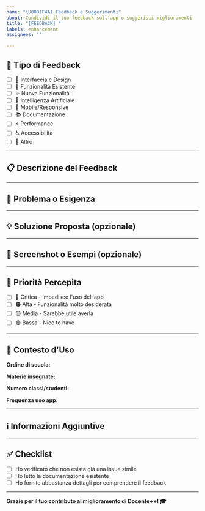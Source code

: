 ```yaml
---
name: "\U0001F4A1 Feedback e Suggerimenti"
about: Condividi il tuo feedback sull'app o suggerisci miglioramenti
title: "[FEEDBACK] "
labels: enhancement
assignees: ''

---
```


## 📝 Tipo di Feedback

<!-- Seleziona uno o più tipi (metti una X tra le parentesi quadre) -->

- [ ] 🎨 Interfaccia e Design
- [ ] 🚀 Funzionalità Esistente
- [ ] ✨ Nuova Funzionalità
- [ ] 🤖 Intelligenza Artificiale
- [ ] 📱 Mobile/Responsive
- [ ] 📚 Documentazione
- [ ] ⚡ Performance
- [ ] ♿ Accessibilità
- [ ] 🔧 Altro

---

## 📋 Descrizione del Feedback

<!-- Descrivi in dettaglio il tuo feedback, osservazione o suggerimento -->



---

## 🎯 Problema o Esigenza

<!-- Quale problema stai cercando di risolvere o quale esigenza vorresti soddisfare? -->



---

## 💡 Soluzione Proposta (opzionale)

<!-- Se hai un'idea su come implementare il miglioramento, descrivila qui -->



---

## 📸 Screenshot o Esempi (opzionale)

<!-- Aggiungi screenshot, mockup o esempi che aiutino a capire meglio il feedback -->



---

## 🔢 Priorità Percepita

<!-- Quanto è importante questo miglioramento per te? -->

- [ ] 🔴 Critica - Impedisce l'uso dell'app
- [ ] 🟠 Alta - Funzionalità molto desiderata
- [ ] 🟡 Media - Sarebbe utile averla
- [ ] 🟢 Bassa - Nice to have

---

## 📱 Contesto d'Uso

<!-- Descrivi in quale contesto userai questa funzionalità -->

**Ordine di scuola:** 
<!-- es. Primaria, Secondaria I grado, ecc. -->

**Materie insegnate:** 
<!-- es. Italiano, Matematica, ecc. -->

**Numero classi/studenti:** 
<!-- es. 3 classi, 60 studenti totali -->

**Frequenza uso app:** 
<!-- es. Quotidiana, Settimanale, ecc. -->

---

## ℹ️ Informazioni Aggiuntive

<!-- Qualsiasi altra informazione utile -->



---

## ✅ Checklist

- [ ] Ho verificato che non esista già una issue simile
- [ ] Ho letto la documentazione esistente
- [ ] Ho fornito abbastanza dettagli per comprendere il feedback

---

**Grazie per il tuo contributo al miglioramento di Docente++! 🎓**
